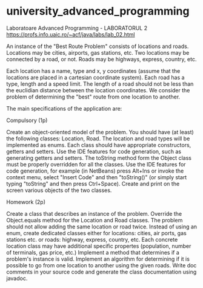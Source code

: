 # university_advanced_programming
Laboratoare Advanced Programming - LABORATORUL 2
https://profs.info.uaic.ro/~acf/java/labs/lab_02.html

An instance of the "Best Route Problem" consists of locations and roads. Locations may be cities, airports, gas stations, etc. 
Two locations may be connected by a road, or not. Roads may be highways, express, country, etc.

Each location has a name, type and x, y coordinates (assume that the locations are placed in a cartesian coordinate system).
Each road has a type, length and a speed limit. The length of a road should not be less than the euclidian distance between the location coordinates.
We consider the problem of determining the "best" route from one location to another.

The main specifications of the application are:

Compulsory (1p)

Create an object-oriented model of the problem. You should have (at least) the following classes: Location, Road. 
The location and road types will be implemented as enums.
Each class should have appropriate constructors, getters and setters. 
Use the IDE features for code generation, such as generating getters and setters.
The toString method form the Object class must be properly overridden for all the classes. 
Use the IDE features for code generation, for example (in NetBeans) press Alt+Ins or invoke the context menu, select "Insert Code" and then "toString()" (or simply start typing "toString" and then press Ctrl+Space).
Create and print on the screen various objects of the two classes.

Homework (2p) 

Create a class that describes an instance of the problem.
Override the Object.equals method for the Location and Road classes. The problem should not allow adding the same location or road twice.
Instead of using an enum, create dedicated classes either for locations: cities, air ports, gas stations etc. or roads: highway, express, country, etc. Each concrete location class may have additional specific propertes (population, number of terminals, gas price, etc.)
Implement a method that determines if a problem's instance is valid.
Implement an algorithm for determining if it is possible to go from one location to another using the given roads.
Write doc comments in your source code and generate the class documentation using javadoc.